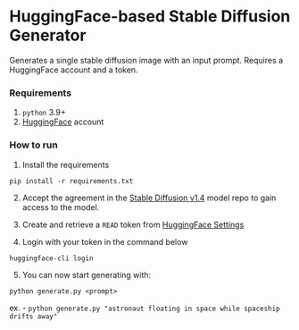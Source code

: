 # HuggingFace-based Stable Diffusion Generator

Generates a single stable diffusion image with an input prompt.
Requires a HuggingFace account and a token.

### Requirements

1. `python` 3.9+
2. [HuggingFace](https://huggingface.co/) account

### How to run

1. Install the requirements

```
pip install -r requirements.txt
```

2. Accept the agreement in the [Stable Diffusion v1.4](https://huggingface.co/CompVis/stable-diffusion-v1-4) model repo to gain access to the model.

3. Create and retrieve a `READ` token from [HuggingFace Settings](https://huggingface.co/settings/tokens)

4. Login with your token in the command below

```
huggingface-cli login
```

5. You can now start generating with:

```
python generate.py <prompt>
```

ex. - `python generate.py "astronaut floating in space while spaceship drifts away"`
